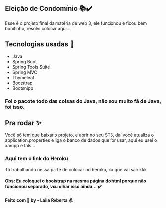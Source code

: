 
## Eleição de Condomínio 📚✔️
Esse é o projeto final da matéria de web 3, ele funcionou e ficou bem bonitinho, resolvi colocar aqui...

## Tecnologias usadas :rocket: 

- Java
- Spring Boot
- Spring Tools Suite
- Spring MVC
- Thymeleaf
- Bootstrap
- Bootsnipp

### Foi o pacote todo das coisas do Java, não sou muito fã de Java, foi isso.

## Pra rodar :sparkles:

Você só tem que baixar o projeto, e abrir no seu STS, daí você atualiza o application.properties e liga o banco de dados que for usar, aqui eu usei o xampp e tals...

### Aqui tem o link do Heroku

Tô trabalhando nessa parte de colocar no heroku, rlx que vai sair kkk 

#### Obs: Eu coloquei o bootstrap na mesma página do html porque não funcionou separado, vou olhar isso ainda... ✔️

####  Feito com :purple_heart:  by - Laila Roberta :v:.



